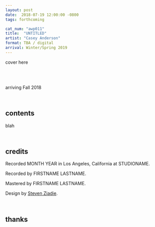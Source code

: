```yaml
---
layout: post
date:  2018-07-19 12:00:00 -0800
tags: forthcoming

cat_num: "awp011"
title:  "UNTITLED"
artist: "Casey Anderson"
format: TBA / digital
arrival: Winter/Spring 2019
---
```


cover here

<br/>

<br/>arriving Fall 2018

<br/>

## contents

blah

<br/>

## credits

Recorded MONTH YEAR in Los Angeles, California at STUDIONAME.

Recorded by FIRSTNAME LASTNAME.

Mastered by FIRSTNAME LASTNAME.

Design by [Steven Ziadie](http://s-ziadie.com/).

<br/>

## thanks
